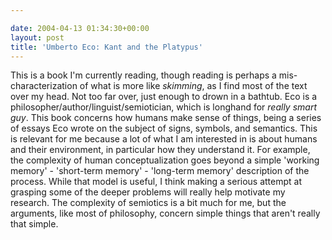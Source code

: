 ```yaml
---

date: 2004-04-13 01:34:30+00:00
layout: post
title: 'Umberto Eco: Kant and the Platypus'
---
```


This is a book I'm currently reading, though reading is perhaps a mis-characterization of what is more like _skimming_, as I find most of the text over my head.  Not too far over, just enough to drown in a bathtub.  Eco is a philosopher/author/linguist/semiotician, which is longhand for _really smart guy_.  This book concerns how humans make sense of things, being a series of essays Eco wrote on the subject of signs, symbols, and semantics. This is relevant for me because a lot of what I am interested in is about humans and their environment, in particular how they understand it.  For example, the complexity of human conceptualization goes beyond a simple 'working memory' - 'short-term memory' - 'long-term memory' description of the process.  While that model is useful, I think making a serious attempt at grasping some of the deeper problems will really help motivate my research.  The complexity of semiotics is a bit much for me, but the arguments, like most of philosophy, concern simple things that aren't really that simple.  
